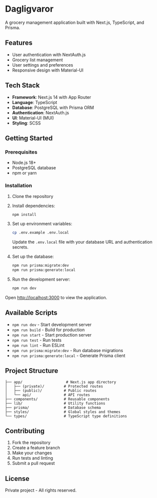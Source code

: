 # Dagligvaror

A grocery management application built with Next.js, TypeScript, and Prisma.

## Features

- User authentication with NextAuth.js
- Grocery list management
- User settings and preferences
- Responsive design with Material-UI

## Tech Stack

- **Framework**: Next.js 14 with App Router
- **Language**: TypeScript
- **Database**: PostgreSQL with Prisma ORM
- **Authentication**: NextAuth.js
- **UI**: Material-UI (MUI)
- **Styling**: SCSS

## Getting Started

### Prerequisites

- Node.js 18+ 
- PostgreSQL database
- npm or yarn

### Installation

1. Clone the repository
2. Install dependencies:
   ```bash
   npm install
   ```

3. Set up environment variables:
   ```bash
   cp .env.example .env.local
   ```
   Update the `.env.local` file with your database URL and authentication secrets.

4. Set up the database:
   ```bash
   npm run prisma:migrate:dev
   npm run prisma:generate:local
   ```

5. Run the development server:
   ```bash
   npm run dev
   ```

Open [http://localhost:3000](http://localhost:3000) to view the application.

## Available Scripts

- `npm run dev` - Start development server
- `npm run build` - Build for production
- `npm run start` - Start production server
- `npm run test` - Run tests
- `npm run lint` - Run ESLint
- `npm run prisma:migrate:dev` - Run database migrations
- `npm run prisma:generate:local` - Generate Prisma client

## Project Structure

```
├── app/                    # Next.js app directory
│   ├── (private)/         # Protected routes
│   ├── (public)/          # Public routes
│   └── api/               # API routes
├── components/            # Reusable components
├── lib/                   # Utility functions
├── prisma/                # Database schema
├── styles/                # Global styles and themes
└── types/                 # TypeScript type definitions
```

## Contributing

1. Fork the repository
2. Create a feature branch
3. Make your changes
4. Run tests and linting
5. Submit a pull request

## License

Private project - All rights reserved.
